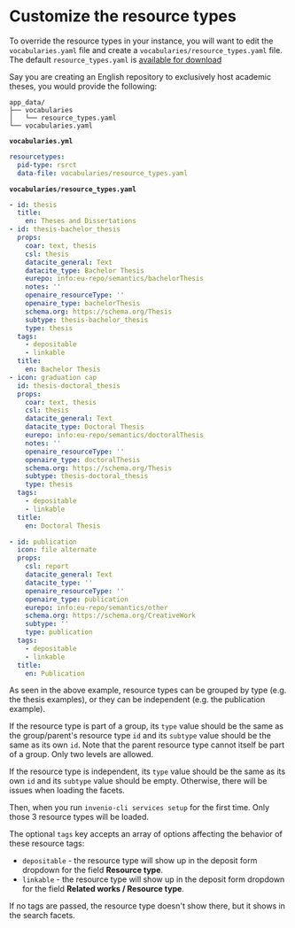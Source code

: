 # Customize the resource types

To override the resource types in your instance, you will want to edit the `vocabularies.yaml` file and create a `vocabularies/resource_types.yaml` file. The default `resource_types.yaml` is [available for download](https://github.com/inveniosoftware/invenio-rdm-records/blob/master/invenio_rdm_records/fixtures/data/vocabularies/resource_types.yaml)

Say you are creating an English repository to exclusively host academic theses, you would provide the following:

```
app_data/
├── vocabularies
│   └── resource_types.yaml
└── vocabularies.yaml
```

**`vocabularies.yml`**

```yaml
resourcetypes:
  pid-type: rsrct
  data-file: vocabularies/resource_types.yaml
```

**`vocabularies/resource_types.yaml`**

```yaml
- id: thesis
  title:
    en: Theses and Dissertations
- id: thesis-bachelor_thesis
  props:
    coar: text, thesis
    csl: thesis
    datacite_general: Text
    datacite_type: Bachelor Thesis
    eurepo: info:eu-repo/semantics/bachelorThesis
    notes: ''
    openaire_resourceType: ''
    openaire_type: bachelorThesis
    schema.org: https://schema.org/Thesis
    subtype: thesis-bachelor_thesis
    type: thesis
  tags:
    - depositable
    - linkable
  title:
    en: Bachelor Thesis
- icon: graduation cap
  id: thesis-doctoral_thesis
  props:
    coar: text, thesis
    csl: thesis
    datacite_general: Text
    datacite_type: Doctoral Thesis
    eurepo: info:eu-repo/semantics/doctoralThesis
    notes: ''
    openaire_resourceType: ''
    openaire_type: doctoralThesis
    schema.org: https://schema.org/Thesis
    subtype: thesis-doctoral_thesis
    type: thesis
  tags:
    - depositable
    - linkable
  title:
    en: Doctoral Thesis

- id: publication
  icon: file alternate
  props:
    csl: report
    datacite_general: Text
    datacite_type: ''
    openaire_resourceType: ''
    openaire_type: publication
    eurepo: info:eu-repo/semantics/other
    schema.org: https://schema.org/CreativeWork
    subtype: ''
    type: publication
  tags:
    - depositable
    - linkable
  title:
    en: Publication
```

As seen in the above example, resource types can be grouped by type (e.g. the thesis examples), or they can be independent (e.g. the publication example).

If the resource type is part of a group, its `type` value should be the same as the group/parent's resource type `id` and its `subtype` value should be the same as its own `id`. Note that the parent resource type cannot itself be part of a group. Only two levels are allowed.

If the resource type is independent, its `type` value should be the same as its own `id` and its `subtype` value should be empty. Otherwise, there will be issues when loading the facets.

Then, when you run `invenio-cli services setup` for the first time. Only those 3 resource types will be loaded.

The optional `tags` key accepts an array of options affecting the behavior of these resource tags:

- `depositable` - the resource type will show up in the deposit form dropdown for the field **Resource type**.
- `linkable` - the resource type will show up in the deposit form dropdown for the field **Related works / Resource type**.

If no tags are passed, the resource type doesn't show there, but it shows in the search facets.
